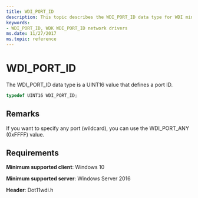 ```yaml
---
title: WDI_PORT_ID
description: This topic describes the WDI_PORT_ID data type for WDI miniport drivers.
keywords:
- WDI_PORT_ID, WDK WDI_PORT_ID network drivers
ms.date: 11/27/2017
ms.topic: reference
---
```


# WDI_PORT_ID

The WDI_PORT_ID data type is a UINT16 value that defines a port ID.

```c++
typedef UINT16 WDI_PORT_ID;
```

## Remarks

If you want to specify any port (wildcard), you can use the WDI_PORT_ANY (0xFFFF) value.

## Requirements

**Minimum supported client**: Windows 10

**Minimum supported server**: Windows Server 2016

**Header**: Dot11wdi.h



